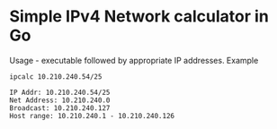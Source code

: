 # Simple IPv4 Network calculator in Go
Usage - executable followed by appropriate IP addresses.
Example
```
ipcalc 10.210.240.54/25

IP Addr: 10.210.240.54/25
Net Address: 10.210.240.0
Broadcast: 10.210.240.127
Host range: 10.210.240.1 - 10.210.240.126
```